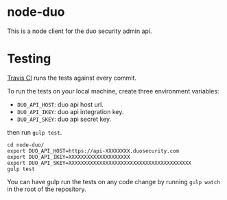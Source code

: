 # node-duo
This is a node client for the duo security admin api.

# Testing
[Travis CI](https://travis-ci.org/) runs the tests against every commit.

To run the tests on your local machine, create three environment variables:
 
- `DUO_API_HOST`: duo api host url. 
- `DUO_API_IKEY`: duo api integration key.
- `DUO_API_SKEY`: duo api secret key.

then run `gulp test`.

```
cd node-duo/
export DUO_API_HOST=https://api-XXXXXXXX.duosecurity.com
export DUO_API_IKEY=XXXXXXXXXXXXXXXXXXXX
export DUO_API_SKEY=XXXXXXXXXXXXXXXXXXXXXXXXXXXXXXXXXXXXXXXX
gulp test
```

You can have gulp run the tests on any code change by running `gulp watch` in the root of the repository.

